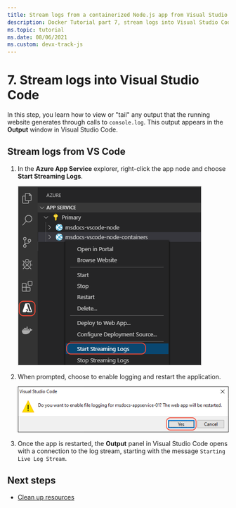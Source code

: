 ```yaml
---
title: Stream logs from a containerized Node.js app from Visual Studio Code
description: Docker Tutorial part 7, stream logs into Visual Studio Code
ms.topic: tutorial
ms.date: 08/06/2021
ms.custom: devx-track-js
---
```


# 7. Stream logs into Visual Studio Code

In this step, you learn how to view or "tail" any output that the running website generates through calls to `console.log`. This output appears in the **Output** window in Visual Studio Code.

## Stream logs from VS Code

1. In the **Azure App Service** explorer, right-click the app node and choose **Start Streaming Logs**.

    ![View Streaming Logs](../../media/deploy-containers/stream-logs-command.png)

1. When prompted, choose to enable logging and restart the application.

    ![Prompt to enable logging and restart](../../media/deploy-azure/enable-restart.png)

1. Once the app is restarted, the **Output** panel in Visual Studio Code opens with a connection to the log stream, starting with the message `Starting Live Log Stream`.

## Next steps

* [Clean up resources](tutorial-vscode-docker-node-08.md)